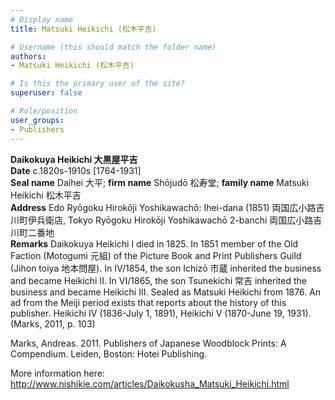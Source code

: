 ```yaml
---
# Display name
title: Matsuki Heikichi (松木平吉)

# Username (this should match the folder name)
authors:
- Matsuki Heikichi (松木平吉)

# Is this the primary user of the site?
superuser: false

# Role/position
user_groups:
- Publishers
---
```


<b>Daikokuya Heikichi 大黒屋平吉</b><br />
<b>Date</b> c.1820s-1910s [1764-1931]<br />
<b>Seal name</b> Daihei 大平; <b>firm name</b> Shōjudō 松寿堂; <b>family name</b> Matsuki Heikichi 松木平吉<br />
<b>Address</b> Edo Ryōgoku Hirokōji Yoshikawachō: Ihei-dana (1851) 両国広小路吉川町伊兵衛店, Tokyo Ryōgoku Hirokōji Yoshikawachō 2-banchi 両国広小路吉川町二番地<br />
<b>Remarks</b> Daikokuya Heikichi I died in 1825. In 1851 member of the Old Faction (Motogumi 元組) of the Picture Book and Print Publishers Guild (Jihon toiya 地本問屋). In IV/1854, the son Ichizō 市蔵 inherited the business and became Heikichi II. In VI/1865, the son Tsunekichi 常吉 inherited the business and became Heikichi III. Sealed as Matsuki Heikichi from 1876. An ad from the Meiji period exists that reports about the history of this publisher. Heikichi IV (1836-July 1, 1891), Heikichi V (1870-June 19, 1931).<br />
(Marks, 2011, p. 103)

Marks, Andreas. 2011. Publishers of Japanese Woodblock Prints: A Compendium. Leiden, Boston: Hotei Publishing.

More information here:<br />
http://www.nishikie.com/articles/Daikokusha_Matsuki_Heikichi.html
